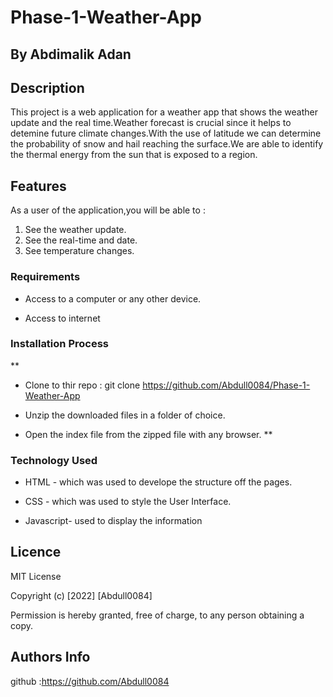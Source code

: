 # Phase-1-Weather-App



 ## By Abdimalik Adan
 
 ## Description

 <p>This project is a web application for a weather app that shows the weather update and the real time.Weather forecast is crucial since it helps to detemine future climate changes.With the use of latitude we can determine the probability of snow and hail reaching the surface.We are able to identify the thermal energy from the sun that is exposed to a region.</p>



## Features

As a user of the application,you will be able to :

1. See the weather update.
2. See the real-time and date.
3. See temperature changes.

 ###  Requirements

 * Access to  a computer or any other device.

 * Access to internet

 ### Installation Process

 **
* Clone to thir repo : git clone https://github.com/Abdull0084/Phase-1-Weather-App

* Unzip the downloaded files in a folder of choice.

* Open the index file from the zipped file with any browser.
 **

### Technology  Used
* HTML - which was used to develope the structure off the pages.

* CSS - which was used to style the User Interface.

* Javascript- used to display the information

## Licence

MIT License

Copyright (c) [2022] [Abdull0084]

Permission is hereby granted, free of charge, to any person obtaining a copy.


## Authors Info
github :https://github.com/Abdull0084